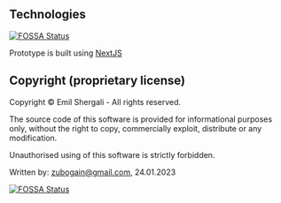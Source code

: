 ## Technologies
[![FOSSA Status](https://app.fossa.com/api/projects/git%2Bgithub.com%2FZubogain%2Fprototype.svg?type=shield)](https://app.fossa.com/projects/git%2Bgithub.com%2FZubogain%2Fprototype?ref=badge_shield)


Prototype is built using [NextJS](https://nextjs.org/)

## Copyright (proprietary license)

Copyright © Emil Shergali - All rights reserved.

The source code of this software is provided for informational purposes only, without the right to copy, commercially exploit, distribute or any modification.

Unauthorised using of this software is strictly forbidden.

Written by: <zubogain@gmail.com>, 24.01.2023

[![FOSSA Status](https://app.fossa.com/api/projects/git%2Bgithub.com%2FZubogain%2Fprototype.svg?type=large)](https://app.fossa.com/projects/git%2Bgithub.com%2FZubogain%2Fprototype?ref=badge_large)